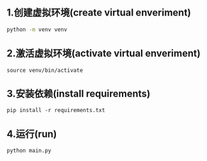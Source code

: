 ## 1.创建虚拟环境(create virtual enveriment)
```sh
python -m venv venv
```
## 2.激活虚拟环境(activate virtual enveriment)
```
source venv/bin/activate
```
## 3.安装依赖(install requirements)
```
pip install -r requirements.txt
```
## 4.运行(run)
```
python main.py
```
